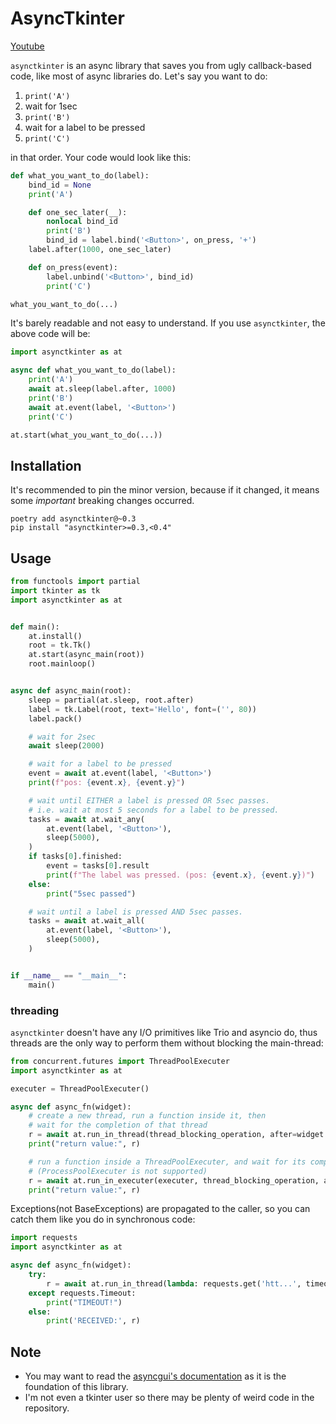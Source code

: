 # AsyncTkinter

[Youtube](https://youtu.be/8XP1KgRd3jI)

`asynctkinter` is an async library that saves you from ugly callback-based code,
like most of async libraries do.
Let's say you want to do:

1. `print('A')`
1. wait for 1sec
1. `print('B')`
1. wait for a label to be pressed
1. `print('C')`

in that order.
Your code would look like this:

```python
def what_you_want_to_do(label):
    bind_id = None
    print('A')

    def one_sec_later(__):
        nonlocal bind_id
        print('B')
        bind_id = label.bind('<Button>', on_press, '+')
    label.after(1000, one_sec_later)

    def on_press(event):
        label.unbind('<Button>', bind_id)
        print('C')

what_you_want_to_do(...)
```

It's barely readable and not easy to understand.
If you use `asynctkinter`, the above code will be:

```python
import asynctkinter as at

async def what_you_want_to_do(label):
    print('A')
    await at.sleep(label.after, 1000)
    print('B')
    await at.event(label, '<Button>')
    print('C')

at.start(what_you_want_to_do(...))
```

## Installation

It's recommended to pin the minor version, because if
it changed, it means some *important* breaking changes occurred.

```text
poetry add asynctkinter@~0.3
pip install "asynctkinter>=0.3,<0.4"
```

## Usage

```python
from functools import partial
import tkinter as tk
import asynctkinter as at


def main():
    at.install()
    root = tk.Tk()
    at.start(async_main(root))
    root.mainloop()


async def async_main(root):
    sleep = partial(at.sleep, root.after)
    label = tk.Label(root, text='Hello', font=('', 80))
    label.pack()

    # wait for 2sec
    await sleep(2000)

    # wait for a label to be pressed
    event = await at.event(label, '<Button>')
    print(f"pos: {event.x}, {event.y}")

    # wait until EITHER a label is pressed OR 5sec passes.
    # i.e. wait at most 5 seconds for a label to be pressed.
    tasks = await at.wait_any(
        at.event(label, '<Button>'),
        sleep(5000),
    )
    if tasks[0].finished:
        event = tasks[0].result
        print(f"The label was pressed. (pos: {event.x}, {event.y})")
    else:
        print("5sec passed")

    # wait until a label is pressed AND 5sec passes.
    tasks = await at.wait_all(
        at.event(label, '<Button>'),
        sleep(5000),
    )


if __name__ == "__main__":
    main()
```

### threading

`asynctkinter` doesn't have any I/O primitives like Trio and asyncio do,
thus threads are the only way to perform them without blocking the main-thread:

```python
from concurrent.futures import ThreadPoolExecuter
import asynctkinter as at

executer = ThreadPoolExecuter()

async def async_fn(widget):
    # create a new thread, run a function inside it, then
    # wait for the completion of that thread
    r = await at.run_in_thread(thread_blocking_operation, after=widget.after)
    print("return value:", r)

    # run a function inside a ThreadPoolExecuter, and wait for its completion.
    # (ProcessPoolExecuter is not supported)
    r = await at.run_in_executer(executer, thread_blocking_operation, after=widget.after)
    print("return value:", r)
```

Exceptions(not BaseExceptions) are propagated to the caller,
so you can catch them like you do in synchronous code:

```python
import requests
import asynctkinter as at

async def async_fn(widget):
    try:
        r = await at.run_in_thread(lambda: requests.get('htt...', timeout=10), after=widget.after)
    except requests.Timeout:
        print("TIMEOUT!")
    else:
        print('RECEIVED:', r)
```


## Note

- You may want to read the [asyncgui's documentation](https://gottadiveintopython.github.io/asyncgui/) as it is the foundation of this library.
- I'm not even a tkinter user so there may be plenty of weird code in the repository.
